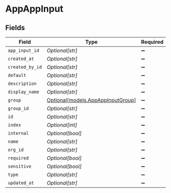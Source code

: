 # AppAppInput


## Fields

| Field                                                              | Type                                                               | Required                                                           | Description                                                        |
| ------------------------------------------------------------------ | ------------------------------------------------------------------ | ------------------------------------------------------------------ | ------------------------------------------------------------------ |
| `app_input_id`                                                     | *Optional[str]*                                                    | :heavy_minus_sign:                                                 | N/A                                                                |
| `created_at`                                                       | *Optional[str]*                                                    | :heavy_minus_sign:                                                 | N/A                                                                |
| `created_by_id`                                                    | *Optional[str]*                                                    | :heavy_minus_sign:                                                 | N/A                                                                |
| `default`                                                          | *Optional[str]*                                                    | :heavy_minus_sign:                                                 | N/A                                                                |
| `description`                                                      | *Optional[str]*                                                    | :heavy_minus_sign:                                                 | N/A                                                                |
| `display_name`                                                     | *Optional[str]*                                                    | :heavy_minus_sign:                                                 | N/A                                                                |
| `group`                                                            | [Optional[models.AppAppInputGroup]](../models/appappinputgroup.md) | :heavy_minus_sign:                                                 | N/A                                                                |
| `group_id`                                                         | *Optional[str]*                                                    | :heavy_minus_sign:                                                 | N/A                                                                |
| `id`                                                               | *Optional[str]*                                                    | :heavy_minus_sign:                                                 | N/A                                                                |
| `index`                                                            | *Optional[int]*                                                    | :heavy_minus_sign:                                                 | N/A                                                                |
| `internal`                                                         | *Optional[bool]*                                                   | :heavy_minus_sign:                                                 | N/A                                                                |
| `name`                                                             | *Optional[str]*                                                    | :heavy_minus_sign:                                                 | N/A                                                                |
| `org_id`                                                           | *Optional[str]*                                                    | :heavy_minus_sign:                                                 | N/A                                                                |
| `required`                                                         | *Optional[bool]*                                                   | :heavy_minus_sign:                                                 | N/A                                                                |
| `sensitive`                                                        | *Optional[bool]*                                                   | :heavy_minus_sign:                                                 | N/A                                                                |
| `type`                                                             | *Optional[str]*                                                    | :heavy_minus_sign:                                                 | N/A                                                                |
| `updated_at`                                                       | *Optional[str]*                                                    | :heavy_minus_sign:                                                 | N/A                                                                |